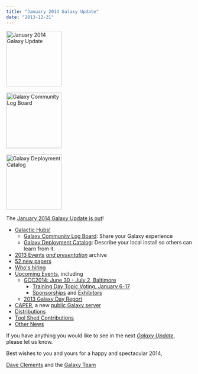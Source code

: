 ```yaml
---
title: "January 2014 Galaxy Update"
date: "2013-12-31"
---
```

<div class='right'>
<a href='/src/galaxy-updates/2014-01/index.md'><img src="/src/images/logos/GalaxyUpdate200.png" alt="January 2014 Galaxy Update" width=150 /></a>
<br /><br />
<a href='/src/galaxy-updates/2014-01/index.md#galaxy-community-log-board'><img src="/src/images/logos/LogBoardWText200.png" alt="Galaxy Community Log Board" width="150" /></a>
<br /><br />
<a href='/src/galaxy-updates/2014-01/index.md#galaxy-deployment-catalog'><img src="/src/images/logos/GalaxyDeploymentCatalog200.png" alt="Galaxy Deployment Catalog" width="150" /></a>
</div>

The [January 2014 Galaxy Update is out](/src/galaxy-updates/2014-01/index.md)!

* [Galactic Hubs!](/src/galaxy-updates/2014-01/index.md#galaxy-community-hubs)
  * [Galaxy Community Log Board](/src/galaxy-updates/2014-01/index.md#galaxy-community-log-board): Share your Galaxy experience
  * [Galaxy Deployment Catalog](/src/galaxy-updates/2014-01/index.md#galaxy-deployment-catalog): Describe your local install so others can learn from it.
* [2013 Events](/src/galaxy-updates/2014-01/index.md#2013-events-archive) *[and presentation](/src/galaxy-updates/2014-01/index.md#2013-events-archive)* archive
* [52 new papers](/src/galaxy-updates/2014-01/index.md#new-papers)
* [Who's hiring](/src/galaxy-updates/2014-01/index.md#whos-hiring)
* [Upcoming Events](/src/galaxy-updates/2014-01/index.md#events), including
  * [GCC2014: June 30 - July 2, Baltimore](/src/galaxy-updates/2014-01/index.md#gcc2014-june-30---july-2-baltimore)
    * [Training Day Topic Voting, January 6-17](/src/galaxy-updates/2014-01/index.md#training-day-topic-voting-january-6-17) 
    * [Sponsorships](/src/galaxy-updates/2014-01/index.md#sponsorships) and [Exhibitors](/src/galaxy-updates/2014-01/index.md#exhibitors) 
  * [2013 Galaxy Day Report](/src/galaxy-updates/2014-01/index.md#2013-galaxy-day-report)
* [CAPER](/src/galaxy-updates/2014-01/index.md#caper), a new [public Galaxy server](/src/galaxy-updates/2014-01/index.md#new-public-servers)
* [Distributions](/src/galaxy-updates/2014-01/index.md#galaxy-distributions)
* [Tool Shed Contributions](/src/galaxy-updates/2014-01/index.md#toolshed-contributions) 
* [Other News](/src/galaxy-updates/2014-01/index.md#other-news)

If you have anything you would like to see in the next *[Galaxy Update](/src/galaxy-updates/index.md)*, please let us know.

Best wishes to you and yours for a happy and spectacular 2014,

[Dave Clements](/src/people/dave-clements/index.md) and the [Galaxy Team](/src/galaxy-team/index.md)
